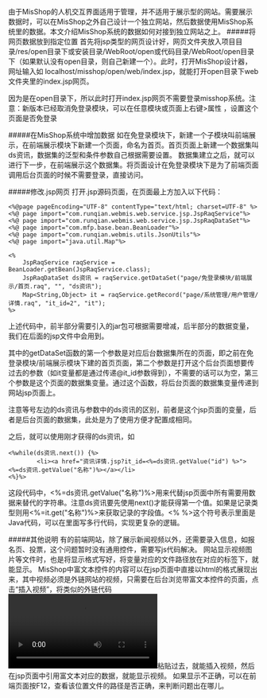 由于MisShop的人机交互界面适用于管理，并不适用于展示型的网站。需要展示数据时，可以在MisShop之外自己设计一个独立网站，然后数据使用MisShop系统里的数据。本文介绍MisShop系统的数据如何对接到独立网站之上。
#####将网页数据放到指定位置
首先将jsp类型的网页设计好，网页文件夹放入项目目录/res/open目录下或安装目录/WebRoot/open或代码目录/WebRoot/open目录下（如果默认没有open目录，则自己新建一个）。此时，打开MisShop设计器，网址输入如 localhost/misshop/open/web/index.jsp，就能打开open目录下web文件夹里的index.jsp网页。

因为是在open目录下，所以此时打开index.jsp网页不需要登录misshop系统。注意：新版本已经取消免登录模块，可以在任意模块或页面上右键>属性 ，设置这个页面是否免登录

#####在MisShop系统中增加数据
如在免登录模块下，新建一个子模块叫前端展示，在前端展示模块下新建一个页面，命名为首页。首页页面上新建一个数据集叫ds资讯，数据集的泛型和条件参数自己根据需要设置。
数据集建立之后，就可以进行下一步，在前端展示这个数据集。将页面设计在免登录模块下是为了前端页面调用后台页面的时候不需要登录，直接访问。

#####修改.jsp网页
打开.jsp源码页面，在页面最上方加入以下代码：
```
<%@page pageEncoding="UTF-8" contentType="text/html; charset=UTF-8" %>
<%@ page import="com.runqian.webmis.web.service.jsp.JspRaqService"%>
<%@ page import="com.runqian.webmis.web.service.jsp.JspRaqDataSet"%>
<%@ page import="com.mfp.base.bean.BeanLoader"%>
<%@ page import="com.runqian.webmis.utils.JsonUtils"%>
<%@ page import="java.util.Map"%>

<%
	JspRaqService raqService = BeanLoader.getBean(JspRaqService.class);
	JspRaqDataSet ds资讯 = raqService.getDataSet("page/免登录模块/前端展示/首页.raq", "", "ds资讯");	
	Map<String,Object> it = raqService.getRecord("page/系统管理/用户管理/详情.raq", "it_id=2", "it");
%>
```
上述代码中，前半部分需要引入的jar包可根据需要增减，后半部分的数据变量，我们在后面的jsp文件中会用到。

其中的getDataSet函数的第一个参数是对应后台数据集所在的页面，即之前在免登录模块/前端展示模块下建的首页页面，第二个参数是打开这个后台页面想要传过去的参数（如it变量都是通过传递@it_id参数得到），不需要的话可以为空，第三个参数是这个页面的数据集变量。通过这个函数，将后台页面的数据集变量传递到网站jsp页面上。

注意等号左边的ds资讯与参数中的ds资讯的区别，前者是这个jsp页面的变量，后者是后台页面的数据集，此处是为了使用方便才配置成相同。

之后，就可以使用刚才获得的ds资讯，如
```
<%while(ds资讯.next()) {%>
        <li><a href="资讯详情.jsp?it_id=<%=ds资讯.getValue("id") %>"><%=ds资讯.getValue("名称")%></a></li>
<%}%>
```
这段代码中，<%=ds资讯.getValue("名称")%>用来代替jsp页面中所有需要用数据来替代的字符串。注意ds资讯要先使用next()才能获得第一个值。如果是记录类型则用<%=it.get("名称")%>来获取记录的字段值。<% %>这个符号表示里面是Java代码，可以在里面写多行代码，实现更复杂的逻辑。

#####其他说明
有的前端网站，除了展示新闻视频以外，还需要录入信息，如报名页、投票，这个问题暂时没有通用控件，需要写js代码解决。
网站显示视频图片等文件时，也是将显示格式写好，将变量对应的文件路径放在对应的标签下，就能显示。
MisShop中富文本控件的内容可以在jsp页面中直接以html的格式展现出来，其中视频必须是外链网站的视频，只需要在后台浏览带富文本控件的页面，点击“插入视频”，将类似的外链代码<video src="https://vodpub2.v.news.cn/original/20190705/42f3ff67b8d5401691036e67c4ddbad8.mp4" controls="controls"></video>粘贴过去，就能插入视频，然后在jsp页面中引用富文本对应的数据，就能显示视频。
如果显示不正确，可以在前端页面按F12，查看该位置文件的路径是否正确，来判断问题出在哪儿。
